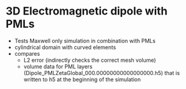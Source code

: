 # 3D Electromagnetic dipole with PMLs
- Tests Maxwell only simulation in combination with PMLs
- cylindrical domain with curved elements
- compares
  - L2 error (indirectly checks the correct mesh volume)
  - volume data for PML layers (Dipole_PMLZetaGlobal_000.00000000000000000.h5) that is written to h5 at the beginning of the simulation
